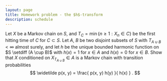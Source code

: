 ```yaml
---
layout: page
title: Homework problem - the $h$-transform
description: schedule
---
```



Let $X$ be a Markov chain on $S$,
and $T_C = \min\{n \ge 1 : X_n \in C\}$ be the first hitting time of $C$ for $C \subset S$.
Let $A$, $B$ be two disjoint subsets of $S$
with $T_{A \cup B} < \infty$ almost surely,
and let $h$ be the unique bounded harmonic function on $S \setdiff (A \cup B)$
with $h(x) = 1$ for $x \in A$ and $h(x) = 0$ for $x \in B$.
Show that $X$ conditioned on $X_{T_{A \cup B}} \in A$
is a Markov chain with transition probabilities
$$
 \widetilde p(x, y) = \frac{ p(x, y) h(y) }{ h(x) } .
$$

